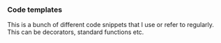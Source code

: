 ### Code templates

This is a bunch of different code snippets that I use or refer to regularly. This can be decorators, standard functions etc.
